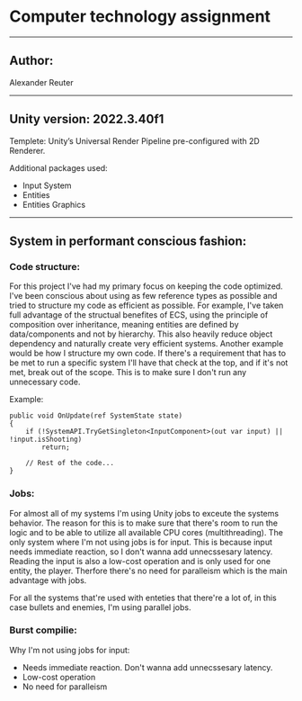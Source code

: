  # Computer technology assignment
------------------------------------------------------------------------------------------------------------------------------------------------------------------------------------------------
## **Author:**
Alexander Reuter

------------------------------------------------------------------------------------------------------------------------------------------------------------------------------------------------
## **Unity version: 2022.3.40f1**

Templete: 
Unity’s Universal Render Pipeline pre-configured with 2D Renderer.

Additional packages used: 
* Input System
* Entities
* Entities Graphics

------------------------------------------------------------------------------------------------------------------------------------------------------------------------------------------------
## **System in performant conscious fashion:**

### **Code structure:**

For this project I've had my primary focus on keeping the code optimized. I've been conscious about using as few reference types as possible and tried to structure my code as efficient as possible. For example, I've taken full advantage of the structual benefites of ECS, using the principle of composition over inheritance, meaning entities are defined by data/components and not by hierarchy. This also heavily reduce object dependency and naturally create very efficient systems. Another example would be how I structure my own code. If there's a requirement that has to be met to run a specific system I'll have that check at the top, and if it's not met, break out of the scope. This is to make sure I don't run any unnecessary code.

Example:

    public void OnUpdate(ref SystemState state)
    {
        if (!SystemAPI.TryGetSingleton<InputComponent>(out var input) || !input.isShooting)
            return; 
        
        // Rest of the code...
    }


### **Jobs:**
For almost all of my systems I'm using Unity jobs to exceute the systems behavior. The reason for this is to make sure that there's room to run the logic and to be able to utilize all available CPU cores (multithreading). The only system where I'm not using jobs is for input. This is because input needs immediate reaction, so I don't wanna add unnecssesary latency. Reading the input is also a low-cost operation and is only used for one entity, the player. Therfore there's no need for paralleism which is the main advantage with jobs.

For all the systems that're used with enteties that there're a lot of, in this case bullets and enemies, I'm using parallel jobs. 


### **Burst compilie:**



Why I'm not using jobs for input:
* Needs immediate reaction. Don't wanna add unnecssesary latency.
* Low-cost operation
* No need for paralleism
